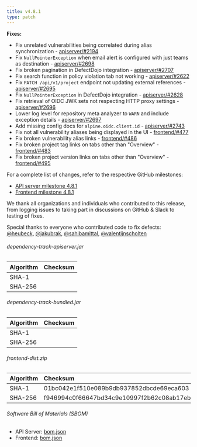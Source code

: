 ```yaml
---
title: v4.8.1
type: patch
---
```


**Fixes:**

* Fix unrelated vulnerabilities being correlated during alias synchronization - [apiserver/#2194]
* Fix `NullPointerException` when email alert is configured with just teams as destination - [apiserver/#2698]
* Fix broken pagination in DefectDojo integration - [apiserver/#2707]
* Fix search function in policy violation tab not working - [apiserver/#2622]
* Fix `PATCH /api/v1/project` endpoint not updating external references - [apiserver/#2695]
* Fix `NullPointerException` in DefectDojo integration - [apiserver/#2628]
* Fix retrieval of OIDC JWK sets not respecting HTTP proxy settings - [apiserver/#2696]
* Lower log level for repository meta analyzer to `WARN` and include exception details - [apiserver/#2697]
* Add missing config docs for `alpine.oidc.client.id` - [apiserver/#2743]
* Fix not all vulnerability aliases being displayed in the UI - [frontend/#477]
* Fix broken vulnerability alias links - [frontend/#486]
* Fix broken project tag links on tabs other than "Overview" - [frontend/#483]
* Fix broken project version links on tabs other than "Overview" - [frontend/#495]

For a complete list of changes, refer to the respective GitHub milestones:

* [API server milestone 4.8.1](https://github.com/DependencyTrack/dependency-track/milestone/32?closed=1)
* [Frontend milestone 4.8.1](https://github.com/DependencyTrack/frontend/milestone/15?closed=1)

We thank all organizations and individuals who contributed to this release, from logging issues to taking part in
discussions on GitHub & Slack to testing of fixes.  

Special thanks to everyone who contributed code to fix defects:  
[@heubeck], [@jakubrak], [@sahibamittal], [@valentijnscholten]

###### dependency-track-apiserver.jar

| Algorithm | Checksum |
|:----------|:---------|
| SHA-1     |          |
| SHA-256   |          |

###### dependency-track-bundled.jar

| Algorithm | Checksum |
|:----------|:---------|
| SHA-1     |          |
| SHA-256   |          |

###### frontend-dist.zip

| Algorithm | Checksum                                                         |
|:----------|:-----------------------------------------------------------------|
| SHA-1     | 01bc042e1f510e089b9db937852dbcde69eca603                         |
| SHA-256   | f946994c0f66647bd34c9e10997f2b62c08ab17ebbfe42edf149be12a47b2278 |

###### Software Bill of Materials (SBOM)

* API Server: [bom.json](https://github.com/DependencyTrack/dependency-track/releases/download/4.8.1/bom.json)
* Frontend: [bom.json](https://github.com/DependencyTrack/frontend/releases/download/4.8.1/bom.json)

[apiserver/#2194]: https://github.com/DependencyTrack/dependency-track/issues/2194
[apiserver/#2622]: https://github.com/DependencyTrack/dependency-track/issues/2622
[apiserver/#2628]: https://github.com/DependencyTrack/dependency-track/issues/2628
[apiserver/#2695]: https://github.com/DependencyTrack/dependency-track/issues/2695
[apiserver/#2696]: https://github.com/DependencyTrack/dependency-track/issues/2696
[apiserver/#2697]: https://github.com/DependencyTrack/dependency-track/pull/2697
[apiserver/#2698]: https://github.com/DependencyTrack/dependency-track/issues/2698
[apiserver/#2707]: https://github.com/DependencyTrack/dependency-track/issues/2707
[apiserver/#2743]: https://github.com/DependencyTrack/dependency-track/pull/2743

[frontend/#477]: https://github.com/DependencyTrack/frontend/issues/477
[frontend/#483]: https://github.com/DependencyTrack/frontend/issues/483
[frontend/#486]: https://github.com/DependencyTrack/frontend/issues/486
[frontend/#495]: https://github.com/DependencyTrack/frontend/issues/495

[@heubeck]: https://github.com/heubeck
[@jakubrak]: https://github.com/jakubrak
[@sahibamittal]: https://github.com/sahibamittal
[@valentijnscholten]: https://github.com/valentijnscholten